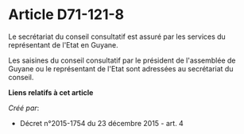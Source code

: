 # Article D71-121-8

Le secrétariat du conseil consultatif est assuré par les services du représentant de l'Etat en Guyane. 

Les saisines du conseil consultatif par le président de l'assemblée de Guyane ou le représentant de l'Etat sont adressées au
secrétariat du conseil.

**Liens relatifs à cet article**

_Créé par_:

  - Décret n°2015-1754 du 23 décembre 2015 - art. 4
